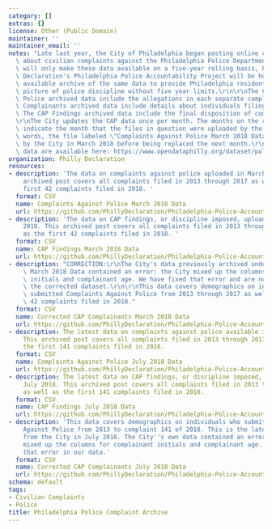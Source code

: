 ```yaml
---
category: []
extras: {}
license: Other (Public Domain)
maintainer: ''
maintainer_email: ''
notes: "Late last year, the City of Philadelphia began posting online certain data\
  \ about civilian complaints against the Philadelphia Police Department. The City\
  \ will only make these data available on a five-year rolling basis, however. The\
  \ Declaration's Philadelphia Police Accountability Project will be hosting a publicly\
  \ available archive of the same data to provide Philadelphia residents with a fuller\
  \ picture of police discipline without five year limits.\r\n\r\nThe Complaints Against\
  \ Police archived data include the allegations in each separate complaint. The CAP\
  \ Complainants archived data include details about individuals filing complaints.\
  \ The CAP Findings archived data include the final disposition of complaints.\r\n\
  \r\nThe City updates the CAP data once per month. The months on the resources below\
  \ indicate the month that the files in question were uploaded by the City. In other\
  \ words, the file labeled \"Complaints Against Police March 2018 Data\" was uploaded\
  \ by the City in March 2018 before being replaced the next month.\r\n\r\nThe original\
  \ data are available here: https://www.opendataphilly.org/dataset/police-complaints"
organization: Philly Declaration
resources:
- description: 'The data on complaints against police uploaded in March 2018. This
    archived post covers all complaints filed in 2013 through 2017 as well as the
    first 42 complaints filed in 2018. '
  format: CSV
  name: Complaints Against Police March 2018 Data
  url: https://github.com/PhillyDeclaration/Philadelphia-Police-Accountability-Project/blob/master/ppd_complaints_3-18.csv
- description: 'The data on CAP findings, or discipline imposed, uploaded in March
    2018. This archived post covers all complaints filed in 2013 through 2017 as well
    as the first 42 complaints filed in 2018. '
  format: CSV
  name: CAP Findings March 2018 Data
  url: https://github.com/PhillyDeclaration/Philadelphia-Police-Accountability-Project/blob/master/ppd_complaint_disciplines_3-18.csv
- description: "CORRECTION:\r\nThe City's data previously archived under CAP Complainants\
    \ March 2018 Data contained an error: the City mixed up the columns for complainant\
    \ initials and complainant age. We have fixed that error and are now linking to\
    \ the corrected dataset.\r\n\r\nThis data covers demographics on individuals who\
    \ submitted Complaints Against Police from 2013 through 2017 as well as the first\
    \ 42 complaints filed in 2018."
  format: CSV
  name: Corrected CAP Complainants March 2018 Data
  url: https://github.com/PhillyDeclaration/Philadelphia-Police-Accountability-Project/blob/master/ppd_complaint_complainants_3-18_corrected.csv
- description: The latest data on complaints against police available in July 2018.
    This archived post covers all complaints filed in 2013 through 2017 as well as
    the first 141 complaints filed in 2018.
  format: CSV
  name: Complaints Against Police July 2018 Data
  url: https://github.com/PhillyDeclaration/Philadelphia-Police-Accountability-Project/blob/master/ppd_complaints_7-18.csv
- description: The latest data on CAP findings, or discipline imposed, available in
    July 2018. This archived post covers all complaints filed in 2013 through 2017
    as well as the first 141 complaints filed in 2018.
  format: CSV
  name: CAP Findings July 2018 Data
  url: https://github.com/PhillyDeclaration/Philadelphia-Police-Accountability-Project/blob/master/ppd_complaint_disciplines_7-18.csv
- description: 'This data covers demographics on individuals who submitted Complaints
    Against Police from 2013 to complaint 141 of 2018. This is the latest data available
    from the City in July 2018. The City''s own data contained an error: the City
    mixed up the columns for complainant initials and complainant age. We have fixed
    that error in our data.'
  format: CSV
  name: Corrected CAP Complainants July 2018 Data
  url: https://github.com/PhillyDeclaration/Philadelphia-Police-Accountability-Project/blob/master/ppd_complaint_complainants_7-18_corrected.csv
schema: default
tags:
- Civilian Complaints
- Police
title: Philadelphia Police Complaint Archive
---
```

